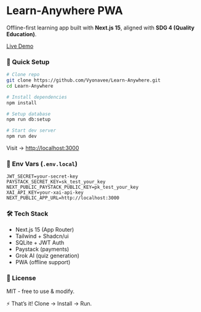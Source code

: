 # Learn-Anywhere PWA

Offline-first learning app built with **Next.js 15**, aligned with **SDG 4 (Quality Education)**.

[Live Demo](https://learn-anywhere.vercel.app/)


### 🚀 Quick Setup

```bash
# Clone repo
git clone https://github.com/Vyonavee/Learn-Anywhere.git
cd Learn-Anywhere

# Install dependencies
npm install

# Setup database
npm run db:setup

# Start dev server
npm run dev
```

Visit → [http://localhost:3000](http://localhost:3000)


### 🔑 Env Vars (`.env.local`)

```env
JWT_SECRET=your-secret-key
PAYSTACK_SECRET_KEY=sk_test_your_key
NEXT_PUBLIC_PAYSTACK_PUBLIC_KEY=pk_test_your_key
XAI_API_KEY=your-xai-api-key
NEXT_PUBLIC_APP_URL=http://localhost:3000
```

### 🛠️ Tech Stack

* Next.js 15 (App Router)
* Tailwind + Shadcn/ui
* SQLite + JWT Auth
* Paystack (payments)
* Grok AI (quiz generation)
* PWA (offline support)


### 📄 License

MIT - free to use & modify.
<br>

⚡ That’s it! Clone → Install → Run.
